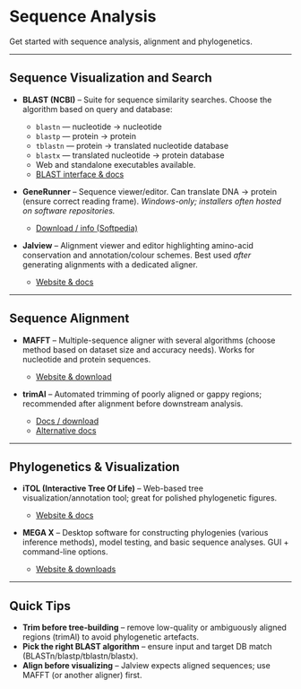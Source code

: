 # Sequence Analysis

Get started with sequence analysis, alignment and phylogenetics.

---

## Sequence Visualization and Search

* **BLAST (NCBI)** – Suite for sequence similarity searches. Choose the algorithm based on query and database:  
  * `blastn` — nucleotide → nucleotide  
  * `blastp` — protein → protein  
  * `tblastn` — protein → translated nucleotide database  
  * `blastx` — translated nucleotide → protein database  
  * Web and standalone executables available.  
  * [BLAST interface & docs](https://blast.ncbi.nlm.nih.gov/Blast.cgi)

* **GeneRunner** – Sequence viewer/editor. Can translate DNA → protein (ensure correct reading frame). *Windows-only; installers often hosted on software repositories.*  
  * [Download / info (Softpedia)](https://www.softpedia.com/get/Science-CAD/Gene-Runner.shtml)

* **Jalview** – Alignment viewer and editor highlighting amino-acid conservation and annotation/colour schemes. Best used *after* generating alignments with a dedicated aligner.  
  * [Website & docs](https://www.jalview.org/)

---

## Sequence Alignment

* **MAFFT** – Multiple-sequence aligner with several algorithms (choose method based on dataset size and accuracy needs). Works for nucleotide and protein sequences.  
  * [Website & download](https://mafft.cbrc.jp/alignment/software/)

* **trimAl** – Automated trimming of poorly aligned or gappy regions; recommended after alignment before downstream analysis.  
  * [Docs / download](https://trimal.cgenomics.org/)  
  * [Alternative docs](https://trimal.readthedocs.io/)

---

## Phylogenetics & Visualization

* **iTOL (Interactive Tree Of Life)** – Web-based tree visualization/annotation tool; great for polished phylogenetic figures.  
  * [Website & docs](https://itol.embl.de/)

* **MEGA X** – Desktop software for constructing phylogenies (various inference methods), model testing, and basic sequence analyses. GUI + command-line options.  
  * [Website & downloads](https://www.megasoftware.net/)

---

## Quick Tips

* **Trim before tree-building** – remove low-quality or ambiguously aligned regions (trimAl) to avoid phylogenetic artefacts.  
* **Pick the right BLAST algorithm** – ensure input and target DB match (BLASTn/blastp/tblastn/blastx).  
* **Align before visualizing** – Jalview expects aligned sequences; use MAFFT (or another aligner) first.
